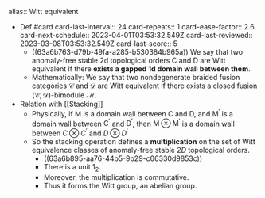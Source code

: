 alias:: Witt equivalent

- Def #card
  card-last-interval:: 24
  card-repeats:: 1
  card-ease-factor:: 2.6
  card-next-schedule:: 2023-04-01T03:53:32.549Z
  card-last-reviewed:: 2023-03-08T03:53:32.549Z
  card-last-score:: 5
	- ((63a6b763-d79b-49fa-a285-b530384b965a)) We say that two anomaly-free stable 2d topological orders C and D are Witt equivalent if there **exists a gapped 1d domain wall between them**.
	- Mathematically: We say that two nondegenerate braided fusion categories $\mathcal{C}$ and $\mathcal{D}$ are Witt equivalent if there exists a closed fusion $(\mathcal{C}, \mathcal{D})$-bimodule $\mathcal{M}$.
- Relation with [[Stacking]]
	- Physically, if $\mathrm{M}$ is a domain wall between $\mathrm{C}$ and $\mathrm{D}$, and $\mathrm{M}^{\prime}$ is a domain wall between $\mathrm{C}^{\prime}$ and $\mathrm{D}^{\prime}$, then $\mathrm{M} \otimes \mathrm{M}^{\prime}$ is a domain wall between $C \otimes C^{\prime}$ and $D \otimes D^{\prime}$
	- So the stacking operation defines a **multiplication** on the set of Witt equivalence classes of anomaly-free stable $2D$ topological orders.
		- ((63a6b895-aa76-44b5-9b29-c06330d9853c))
		- There is a unit $1_2$.
		- Moreover, the multiplication is commutative.
		- Thus it forms the Witt group, an abelian group.